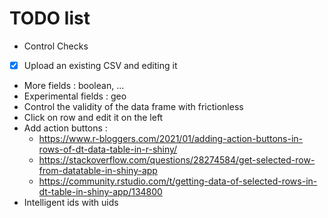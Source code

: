 # TODO list
- Control Checks
- [x] Upload an existing CSV and editing it
- More fields : boolean, ...
- Experimental fields : geo
- Control the validity of the data frame with frictionless
- Click on row and edit it on the left
- Add action buttons : 
	- https://www.r-bloggers.com/2021/01/adding-action-buttons-in-rows-of-dt-data-table-in-r-shiny/
	- https://stackoverflow.com/questions/28274584/get-selected-row-from-datatable-in-shiny-app
	- https://community.rstudio.com/t/getting-data-of-selected-rows-in-dt-table-in-shiny-app/134800
- Intelligent ids with uids